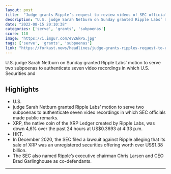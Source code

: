 ```yaml
---
layout: post
title:  "Judge grants Ripple’s request to review videos of SEC officials"
description: "U.S. judge Sarah Netburn on Sunday granted Ripple Labs’ motion to serve two subpoenas to authenticate seven video recordings in which U.S. Securities and"
date: "2022-08-15 20:10:38"
categories: ['serve', 'grants', 'subpoenas']
score: 118
image: "https://i.imgur.com/eVZ6kPS.jpg"
tags: ['serve', 'grants', 'subpoenas']
link: "https://forkast.news/headlines/judge-grants-ripples-request-to-review-videos-of-sec-officials/"
---
```


U.S. judge Sarah Netburn on Sunday granted Ripple Labs’ motion to serve two subpoenas to authenticate seven video recordings in which U.S. Securities and

## Highlights

- U.S.
- judge Sarah Netburn granted Ripple Labs’ motion to serve two subpoenas to authenticate seven video recordings in which SEC officials made public remarks.
- XRP, the native coin of the XRP Ledger created by Ripple Labs, was down 4,6% over the past 24 hours at US$0.3693 at 4:33 p.m.
- HKT.
- In December 2020, the SEC filed a lawsuit against Ripple alleging that its sale of XRP was an unregistered securities offering worth over US$1.38 billion.
- The SEC also named Ripple’s executive chairman Chris Larsen and CEO Brad Garlinghouse as co-defendants.

---
